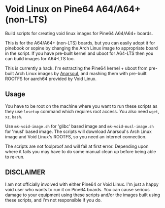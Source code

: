 # Void Linux on Pine64 A64/A64+ (non-LTS)

Build scripts for creating void linux images for Pine64 A64/A64+ boards.

This is for the A64/A64+ (non-LTS) boards, but you can easily adopt it for pinebook or sopine by changing the Arch Linux image to appropriate board in the script. If you have pre-built kernel and uboot for A64-LTS then you can build images for A64-LTS too.

This is currently a hack. I'm extracting the Pine64 kernel + uboot from pre-built Arch Linux images by [Anarsoul](https://github.com/anarsoul/linux-build/releases), and mashing them with pre-built ROOTFS for aarch64 provided by Void Linux.

## Usage

You have to be root on the machine where you want to run these scripts as they use `losetup` command which requires root access. You also need `wget`, `xz`, `bash`.

Use `mk-void-image.sh` for 'glibc' based image and `mk-void-musl-image.sh` for 'musl' based image. The scripts will download Anarsoul's Arch Linux image and Void Linux's ROOTFS, so you need an internet connection.

The scripts are not foolproof and will fail at first error. Depending upon where it fails you may have to do some manual clean up before being able to re-run.

## DISCLAIMER

I am not officially involved with either Pine64 or Void Linux. I'm just a happy void user who wants to run it on Pine64 boards. You can cause serious damage to your equipment using these scripts and/or the images built using these scripts, and I'm not responsible if you do.
